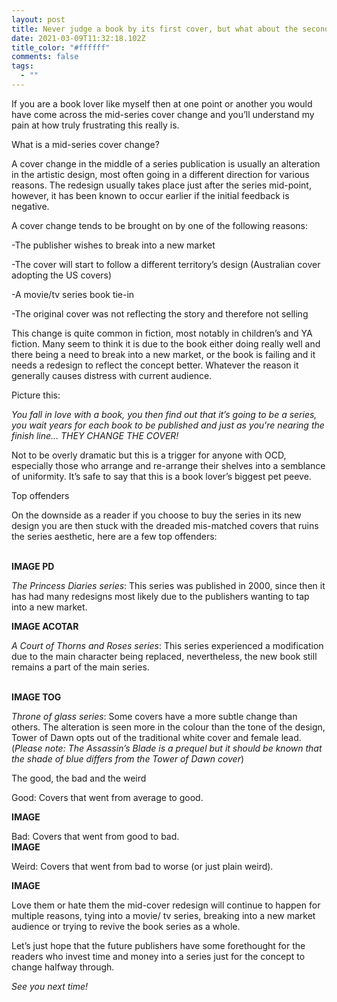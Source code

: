 ```yaml
---
layout: post
title: Never judge a book by its first cover, but what about the second cover?
date: 2021-03-09T11:32:18.102Z
title_color: "#ffffff"
comments: false
tags:
  - ""
---
```

If you are a book lover like myself then at one point or another you would have come across the mid-series cover change and you’ll understand my pain at how truly frustrating this really is.



What is a mid-series cover change?



A cover change in the middle of a series publication is usually an alteration in the artistic design, most often going in a different direction for various reasons. The redesign usually takes place just after the series mid-point, however, it has been known to occur earlier if the initial feedback is negative.



A cover change tends to be brought on by one of the following reasons:



\-The publisher wishes to break into a new market

\-The cover will start to follow a different territory’s design (Australian cover adopting the US covers)

\-A movie/tv series book tie-in

\-The original cover was not reflecting the story and therefore not selling



This change is quite common in fiction, most notably in children’s and YA fiction. Many seem to think it is due to the book either doing really well and there being a need to break into a new market, or the book is failing and it needs a redesign to reflect the concept better. Whatever the reason it generally causes distress with current audience.



Picture this:

*You fall in love with a book, you then find out that it’s going to be a series, you wait years for each book to be published and just as you're nearing the finish line… THEY CHANGE THE COVER!*  

Not to be overly dramatic but this is a trigger for anyone with OCD, especially those who arrange and re-arrange their shelves into a semblance of uniformity. It’s safe to say that this is a book lover’s biggest pet peeve.



Top offenders



On the downside as a reader if you choose to buy the series in its new design you are then stuck with the dreaded mis-matched covers that ruins the series aesthetic, here are a few top offenders:     

\
**IMAGE PD**

*The Princess Diaries series*: This series was published in 2000, since then it has had many redesigns most likely due to the publishers wanting to tap into a new market.



**IMAGE ACOTAR**

*A Court of Thorns and Roses series*: This series experienced a modification due to the main character being replaced, nevertheless, the new book still remains a part of the main series. 

\
**IMAGE TOG**

*Throne of glass series*: Some covers have a more subtle change than others. The alteration is seen more in the colour than the tone of the design, Tower of Dawn opts out of the traditional white cover and female lead. (*Please note: The Assassin’s Blade is a prequel but it should be known that the shade of blue differs from the Tower of Dawn cover*)





The good, the bad and the weird



Good: Covers that went from average to good.    

**IMAGE**



Bad: Covers that went from good to bad.    \
**IMAGE**

Weird: Covers that went from bad to worse (or just plain weird).

**IMAGE**    



Love them or hate them the mid-cover redesign will continue to happen for multiple reasons, tying into a movie/ tv series, breaking into a new market audience or trying to revive the book series as a whole.



Let’s just hope that the future publishers have some forethought for the readers who invest time and money into a series just for the concept to change halfway through. 



*See you next time!*